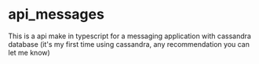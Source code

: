 # api_messages
This is a api make in typescript for a messaging application with cassandra database (it's my first time using cassandra, any recommendation you can let me know)
